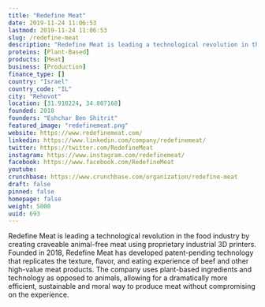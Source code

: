 ```yaml
---
title: "Redefine Meat"
date: 2019-11-24 11:06:53
lastmod: 2019-11-24 11:06:53
slug: /redefine-meat
description: "Redefine Meat is leading a technological revolution in the food industry by creating craveable animal-free meat using proprietary industrial 3D printers. Founded in 2018, Redefine Meat has developed patent-pending technology that replicates the texture, flavor, and eating experience of beef and other high-value meat products. The company uses plant-based ingredients and technology as opposed to animals, allowing for a dramatically more efficient, sustainable and moral way to produce meat without compromising on the experience."
proteins: [Plant-Based]
products: [Meat]
business: [Production]
finance_type: []
country: "Israel"
country_code: "IL"
city: "Rehovot"
location: [31.910224, 34.807168]
founded: 2018
founders: "Eshchar Ben Shitrit"
featured_image: "redefinemeat.png"
website: https://www.redefinemeat.com/
linkedin: https://www.linkedin.com/company/redefinemeat/
twitter: https://twitter.com/RedefineMeat
instagram: https://www.instagram.com/redefinemeat/
facebook: https://www.facebook.com/RedefineMeat
youtube: 
crunchbase: https://www.crunchbase.com/organization/redefine-meat
draft: false
pinned: false
homepage: false
weight: 5000
uuid: 693
---
```

Redefine Meat is leading a technological revolution in the food industry by creating craveable animal-free meat using proprietary industrial 3D printers. Founded in 2018, Redefine Meat has developed patent-pending technology that replicates the texture, flavor, and eating experience of beef and other high-value meat products. The company uses plant-based ingredients and technology as opposed to animals, allowing for a dramatically more efficient, sustainable and moral way to produce meat without compromising on the experience.
